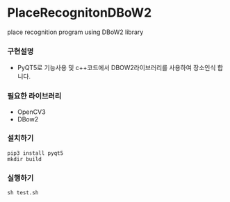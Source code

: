 # PlaceRecognitonDBoW2
place recognition program using DBoW2 library

### 구현설명
- PyQT5로 기능사용 및 c++코드에서 DBOW2라이브러리를 사용하여 장소인식 합니다.

### 필요한 라이브러리

- OpenCV3
- DBow2
  
### 설치하기 

```
pip3 install pyqt5
mkdir build
```

### 실행하기
```
sh test.sh
```